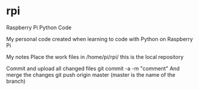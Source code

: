 # rpi
Raspberry Pi Python Code </p>
My personal code created when learning to code with Python on Raspberry Pi

My notes
Place the work files in /home/pi/rpi/
this is the local repository

Commit and upload all changed files
git commit -a -m "comment"
And merge the changes
git push origin master
(master is the name of the branch)
